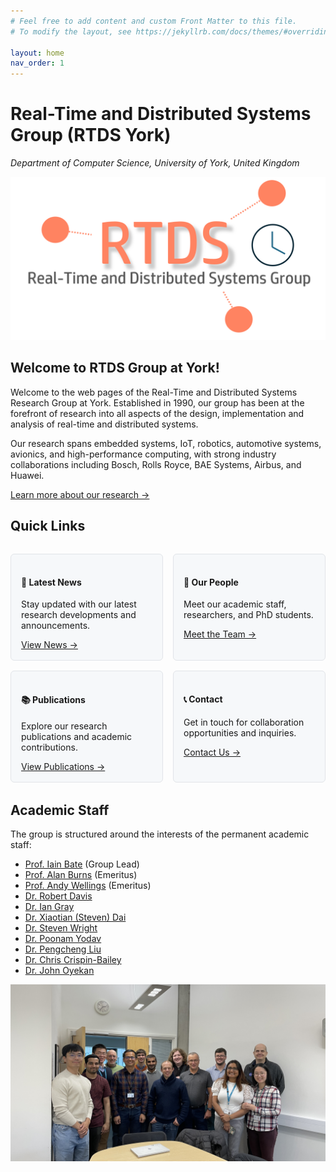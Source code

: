 ```yaml
---
# Feel free to add content and custom Front Matter to this file.
# To modify the layout, see https://jekyllrb.com/docs/themes/#overriding-theme-defaults

layout: home
nav_order: 1
---
```


# Real-Time and Distributed Systems Group (RTDS York)
*Department of Computer Science, University of York, United Kingdom*

![RTDS Logo](assets/images/rtds_logo.png)

## Welcome to RTDS Group at York!

Welcome to the web pages of the Real-Time and Distributed Systems Research Group at York. Established in 1990, our group has been at the forefront of research into all aspects of the design, implementation and analysis of real-time and distributed systems. 

Our research spans embedded systems, IoT, robotics, automotive systems, avionics, and high-performance computing, with strong industry collaborations including Bosch, Rolls Royce, BAE Systems, Airbus, and Huawei.

[Learn more about our research →](/docs/research/)

## Quick Links

<div class="grid-container" style="display: grid; grid-template-columns: repeat(auto-fit, minmax(200px, 1fr)); gap: 1rem; margin: 2rem 0;">

<div class="quick-link-card" style="padding: 1rem; border: 1px solid #e1e4e8; border-radius: 6px; background: #f6f8fa;">
<h4>📰 Latest News</h4>
<p>Stay updated with our latest research developments and announcements.</p>
<a href="/docs/news/">View News →</a>
</div>

<div class="quick-link-card" style="padding: 1rem; border: 1px solid #e1e4e8; border-radius: 6px; background: #f6f8fa;">
<h4>👥 Our People</h4>
<p>Meet our academic staff, researchers, and PhD students.</p>
<a href="/docs/people/">Meet the Team →</a>
</div>

<div class="quick-link-card" style="padding: 1rem; border: 1px solid #e1e4e8; border-radius: 6px; background: #f6f8fa;">
<h4>📚 Publications</h4>
<p>Explore our research publications and academic contributions.</p>
<a href="/docs/publications/">View Publications →</a>
</div>

<div class="quick-link-card" style="padding: 1rem; border: 1px solid #e1e4e8; border-radius: 6px; background: #f6f8fa;">
<h4>📞 Contact</h4>
<p>Get in touch for collaboration opportunities and inquiries.</p>
<a href="/docs/contact/">Contact Us →</a>
</div>

</div>

## Academic Staff

The group is structured around the interests of the permanent academic staff:

- [Prof. Iain Bate](https://www.cs.york.ac.uk/people/?group=Academic%20and%20Teaching%20Staff&username=ijb) (Group Lead)
- [Prof. Alan Burns](https://www.cs.york.ac.uk/people/?group=Academic%20and%20Teaching%20Staff&username=burns) (Emeritus)
- [Prof. Andy Wellings](https://scholar.google.co.uk/citations?user=yPa4QrkAAAAJ&hl=en) (Emeritus)
- [Dr. Robert Davis](https://www-users.york.ac.uk/~rd17/)
- [Dr. Ian Gray](https://www.cs.york.ac.uk/people/?group=Academic%20and%20Teaching%20Staff&username=iang)
- [Dr. Xiaotian (Steven) Dai](https://www.xiaotiandai.com)
- [Dr. Steven Wright](https://www.cs.york.ac.uk/people/?group=Academic%20and%20Teaching%20Staff&username=saw)
- [Dr. Poonam Yodav](https://www.cs.york.ac.uk/people/?group=Academic%20and%20Teaching%20Staff&username=yadav)
- [Dr. Pengcheng Liu](https://www.cs.york.ac.uk/people/?group=Academic%20and%20Teaching%20Staff&username=liup)
- [Dr. Chris Crispin-Bailey](https://www.cs.york.ac.uk/people/?group=Academic%20and%20Teaching%20Staff&username=chrisb)
- [Dr. John Oyekan](https://www.cs.york.ac.uk/people/joyekan)


![RTDS Group Photo 2024](assets/images/rts_photo_2024.jpg)

